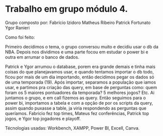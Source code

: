 # Trabalho em grupo módulo  4.

Grupo composto por:
Fabrício Izidoro
Matheus Ribeiro
Patrick Fortunato 
Ygor Ranieri


Como foi feito:

Primeiro decidimos o tema, o grupo conversou muito e decidiu usar o db da NBA. Depois nos dividimos e uma parte focou em estudar o power bi e outra em arrumar o banco de dados.

Patrick e Ygor arrumou o database, porem era grande demais e tinha mais coisas do que planejavamos usar, e quando tentamos importar o db todo, ficou por mais de um dia importando, então decidimos pegar os dados só de uma temporada  (19). Após importar, separamos a população que iamos usar, e partimos pra criação das query, em base de perguntas como: quem foram os 5 maiores pontuadores da temporada? 5 melhores jogos? Etc. Ai juntamos o grupo, e em call fizemos as query.
Então seguimos para o power bi,  importamos a tabela e com a opção de por os scripts da query, assim quando puxasse a table, ja viria respondendo as perguntas que queríamos. 
Fabricio fez top times, Mateus fez conferências, Patrick top jogos, e Ygor top jogadores  e playoff.

Técnologias usadas:
Workbench, XAMPP, Power BI, Excell, Canva.
